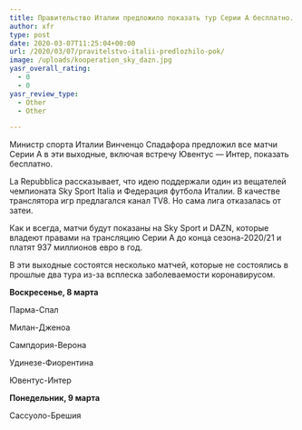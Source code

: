 ```yaml
---
title: Правительство Италии предложило показать тур Серии А бесплатно. Лига отказалась
author: xfr
type: post
date: 2020-03-07T11:25:04+00:00
url: /2020/03/07/pravitelstvo-italii-predlozhilo-pok/
image: /uploads/kooperation_sky_dazn.jpg
yasr_overall_rating:
  - 0
  - 0
yasr_review_type:
  - Other
  - Other

---
```

Министр спорта Италии Винченцо Спадафора предложил все матчи Серии А в эти выходные, включая встречу Ювентус &#8212; Интер, показать бесплатно.

La Repubblica рассказывает, что идею поддержали один из вещателей чемпионата Sky Sport Italia и Федерация футбола Италии. В качестве транслятора игр предлагался канал TV8. Но сама лига отказалась от затеи.

Как и всегда, матчи будут показаны на Sky Sport и DAZN, которые владеют правами на трансляцию Серии А до конца сезона-2020/21 и платят 937 миллионов евро в год.

В эти выходные состоятся несколько матчей, которые не состоялись в прошлые два тура из-за всплеска заболеваемости коронавирусом.

**Воскресенье, 8 марта**

Парма-Спал
  
Милан-Дженоа
  
Сампдория-Верона
  
Удинезе-Фиорентина
  
Ювентус-Интер

**Понедельник, 9 марта**

Сассуоло-Брешия